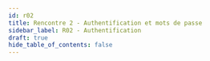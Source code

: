 ```yaml
---
id: r02
title: Rencontre 2 - Authentification et mots de passe
sidebar_label: R02 - Authentification
draft: true
hide_table_of_contents: false
---
```



